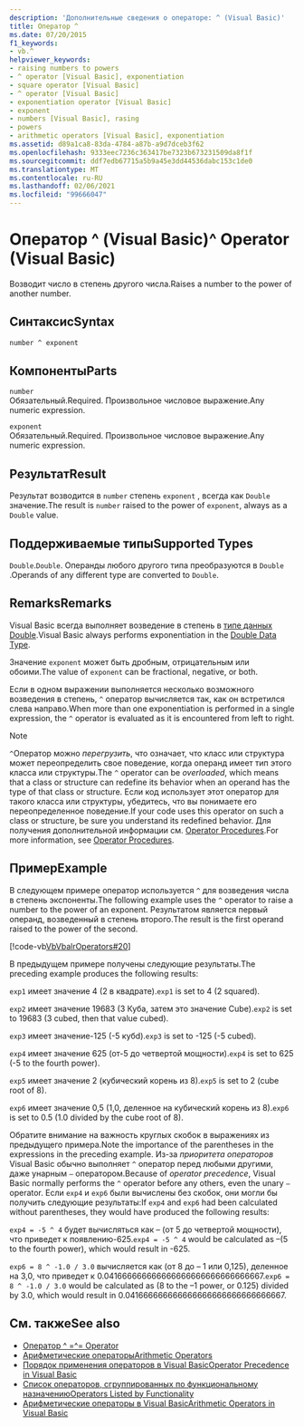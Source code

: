 ```yaml
---
description: 'Дополнительные сведения о операторе: ^ (Visual Basic)'
title: Оператор ^
ms.date: 07/20/2015
f1_keywords:
- vb.^
helpviewer_keywords:
- raising numbers to powers
- ^ operator [Visual Basic], exponentiation
- square operator [Visual Basic]
- ^ operator [Visual Basic]
- exponentiation operator [Visual Basic]
- exponent
- numbers [Visual Basic], rasing
- powers
- arithmetic operators [Visual Basic], exponentiation
ms.assetid: d89a1ca8-83da-4784-a87b-a9d7dceb3f62
ms.openlocfilehash: 9333eec7236c363417be7323b673231509da8f1f
ms.sourcegitcommit: ddf7edb67715a5b9a45e3dd44536dabc153c1de0
ms.translationtype: MT
ms.contentlocale: ru-RU
ms.lasthandoff: 02/06/2021
ms.locfileid: "99666047"
---
```

# <a name="-operator-visual-basic"></a><span data-ttu-id="0ab34-103">Оператор ^ (Visual Basic)</span><span class="sxs-lookup"><span data-stu-id="0ab34-103">^ Operator (Visual Basic)</span></span>

<span data-ttu-id="0ab34-104">Возводит число в степень другого числа.</span><span class="sxs-lookup"><span data-stu-id="0ab34-104">Raises a number to the power of another number.</span></span>

## <a name="syntax"></a><span data-ttu-id="0ab34-105">Синтаксис</span><span class="sxs-lookup"><span data-stu-id="0ab34-105">Syntax</span></span>

```vb
number ^ exponent
```

## <a name="parts"></a><span data-ttu-id="0ab34-106">Компоненты</span><span class="sxs-lookup"><span data-stu-id="0ab34-106">Parts</span></span>

`number`\
<span data-ttu-id="0ab34-107">Обязательный.</span><span class="sxs-lookup"><span data-stu-id="0ab34-107">Required.</span></span> <span data-ttu-id="0ab34-108">Произвольное числовое выражение.</span><span class="sxs-lookup"><span data-stu-id="0ab34-108">Any numeric expression.</span></span>

`exponent`\
<span data-ttu-id="0ab34-109">Обязательный.</span><span class="sxs-lookup"><span data-stu-id="0ab34-109">Required.</span></span> <span data-ttu-id="0ab34-110">Произвольное числовое выражение.</span><span class="sxs-lookup"><span data-stu-id="0ab34-110">Any numeric expression.</span></span>

## <a name="result"></a><span data-ttu-id="0ab34-111">Результат</span><span class="sxs-lookup"><span data-stu-id="0ab34-111">Result</span></span>

<span data-ttu-id="0ab34-112">Результат возводится в `number` степень `exponent` , всегда как `Double` значение.</span><span class="sxs-lookup"><span data-stu-id="0ab34-112">The result is `number` raised to the power of `exponent`, always as a `Double` value.</span></span>

## <a name="supported-types"></a><span data-ttu-id="0ab34-113">Поддерживаемые типы</span><span class="sxs-lookup"><span data-stu-id="0ab34-113">Supported Types</span></span>

<span data-ttu-id="0ab34-114">`Double`.</span><span class="sxs-lookup"><span data-stu-id="0ab34-114">`Double`.</span></span> <span data-ttu-id="0ab34-115">Операнды любого другого типа преобразуются в `Double` .</span><span class="sxs-lookup"><span data-stu-id="0ab34-115">Operands of any different type are converted to `Double`.</span></span>

## <a name="remarks"></a><span data-ttu-id="0ab34-116">Remarks</span><span class="sxs-lookup"><span data-stu-id="0ab34-116">Remarks</span></span>

<span data-ttu-id="0ab34-117">Visual Basic всегда выполняет возведение в степень в [типе данных Double](../data-types/double-data-type.md).</span><span class="sxs-lookup"><span data-stu-id="0ab34-117">Visual Basic always performs exponentiation in the [Double Data Type](../data-types/double-data-type.md).</span></span>

<span data-ttu-id="0ab34-118">Значение `exponent` может быть дробным, отрицательным или обоими.</span><span class="sxs-lookup"><span data-stu-id="0ab34-118">The value of `exponent` can be fractional, negative, or both.</span></span>

<span data-ttu-id="0ab34-119">Если в одном выражении выполняется несколько возможного возведения в степень, `^` оператор вычисляется так, как он встретился слева направо.</span><span class="sxs-lookup"><span data-stu-id="0ab34-119">When more than one exponentiation is performed in a single expression, the `^` operator is evaluated as it is encountered from left to right.</span></span>

> [!NOTE]
> <span data-ttu-id="0ab34-120">`^`Оператор можно *перегрузить*, что означает, что класс или структура может переопределить свое поведение, когда операнд имеет тип этого класса или структуры.</span><span class="sxs-lookup"><span data-stu-id="0ab34-120">The `^` operator can be *overloaded*, which means that a class or structure can redefine its behavior when an operand has the type of that class or structure.</span></span> <span data-ttu-id="0ab34-121">Если код использует этот оператор для такого класса или структуры, убедитесь, что вы понимаете его переопределенное поведение.</span><span class="sxs-lookup"><span data-stu-id="0ab34-121">If your code uses this operator on such a class or structure, be sure you understand its redefined behavior.</span></span> <span data-ttu-id="0ab34-122">Для получения дополнительной информации см. [Operator Procedures](../../programming-guide/language-features/procedures/operator-procedures.md).</span><span class="sxs-lookup"><span data-stu-id="0ab34-122">For more information, see [Operator Procedures](../../programming-guide/language-features/procedures/operator-procedures.md).</span></span>

## <a name="example"></a><span data-ttu-id="0ab34-123">Пример</span><span class="sxs-lookup"><span data-stu-id="0ab34-123">Example</span></span>

<span data-ttu-id="0ab34-124">В следующем примере оператор используется `^` для возведения числа в степень экспоненты.</span><span class="sxs-lookup"><span data-stu-id="0ab34-124">The following example uses the `^` operator to raise a number to the power of an exponent.</span></span> <span data-ttu-id="0ab34-125">Результатом является первый операнд, возведенный в степень второго.</span><span class="sxs-lookup"><span data-stu-id="0ab34-125">The result is the first operand raised to the power of the second.</span></span>

[!code-vb[VbVbalrOperators#20](~/samples/snippets/visualbasic/VS_Snippets_VBCSharp/VbVbalrOperators/VB/Class1.vb#20)]

<span data-ttu-id="0ab34-126">В предыдущем примере получены следующие результаты.</span><span class="sxs-lookup"><span data-stu-id="0ab34-126">The preceding example produces the following results:</span></span>

<span data-ttu-id="0ab34-127">`exp1` имеет значение 4 (2 в квадрате).</span><span class="sxs-lookup"><span data-stu-id="0ab34-127">`exp1` is set to 4 (2 squared).</span></span>

<span data-ttu-id="0ab34-128">`exp2` имеет значение 19683 (3 Куба, затем это значение Cube).</span><span class="sxs-lookup"><span data-stu-id="0ab34-128">`exp2` is set to 19683 (3 cubed, then that value cubed).</span></span>

<span data-ttu-id="0ab34-129">`exp3` имеет значение-125 (-5 кубd).</span><span class="sxs-lookup"><span data-stu-id="0ab34-129">`exp3` is set to -125 (-5 cubed).</span></span>

<span data-ttu-id="0ab34-130">`exp4` имеет значение 625 (от-5 до четвертой мощности).</span><span class="sxs-lookup"><span data-stu-id="0ab34-130">`exp4` is set to 625 (-5 to the fourth power).</span></span>

<span data-ttu-id="0ab34-131">`exp5` имеет значение 2 (кубический корень из 8).</span><span class="sxs-lookup"><span data-stu-id="0ab34-131">`exp5` is set to 2 (cube root of 8).</span></span>

<span data-ttu-id="0ab34-132">`exp6` имеет значение 0,5 (1,0, деленное на кубический корень из 8).</span><span class="sxs-lookup"><span data-stu-id="0ab34-132">`exp6` is set to 0.5 (1.0 divided by the cube root of 8).</span></span>

<span data-ttu-id="0ab34-133">Обратите внимание на важность круглых скобок в выражениях из предыдущего примера.</span><span class="sxs-lookup"><span data-stu-id="0ab34-133">Note the importance of the parentheses in the expressions in the preceding example.</span></span> <span data-ttu-id="0ab34-134">Из-за *приоритета операторов* Visual Basic обычно выполняет `^` оператор перед любыми другими, даже унарным `–` оператором.</span><span class="sxs-lookup"><span data-stu-id="0ab34-134">Because of *operator precedence*, Visual Basic normally performs the `^` operator before any others, even the unary `–` operator.</span></span> <span data-ttu-id="0ab34-135">Если `exp4` и `exp6` были вычислены без скобок, они могли бы получить следующие результаты:</span><span class="sxs-lookup"><span data-stu-id="0ab34-135">If `exp4` and `exp6` had been calculated without parentheses, they would have produced the following results:</span></span>

<span data-ttu-id="0ab34-136">`exp4 = -5 ^ 4` будет вычисляться как – (от 5 до четвертой мощности), что приведет к появлению-625.</span><span class="sxs-lookup"><span data-stu-id="0ab34-136">`exp4 = -5 ^ 4` would be calculated as –(5 to the fourth power), which would result in -625.</span></span>

<span data-ttu-id="0ab34-137">`exp6 = 8 ^ -1.0 / 3.0` вычисляется как (от 8 до – 1 или 0,125), деленное на 3,0, что приведет к 0.041666666666666666666666666666667.</span><span class="sxs-lookup"><span data-stu-id="0ab34-137">`exp6 = 8 ^ -1.0 / 3.0` would be calculated as (8 to the –1 power, or 0.125) divided by 3.0, which would result in 0.041666666666666666666666666666667.</span></span>

## <a name="see-also"></a><span data-ttu-id="0ab34-138">См. также</span><span class="sxs-lookup"><span data-stu-id="0ab34-138">See also</span></span>

- [<span data-ttu-id="0ab34-139">Оператор ^ =</span><span class="sxs-lookup"><span data-stu-id="0ab34-139">^= Operator</span></span>](exponentiation-assignment-operator.md)
- [<span data-ttu-id="0ab34-140">Арифметические операторы</span><span class="sxs-lookup"><span data-stu-id="0ab34-140">Arithmetic Operators</span></span>](arithmetic-operators.md)
- [<span data-ttu-id="0ab34-141">Порядок применения операторов в Visual Basic</span><span class="sxs-lookup"><span data-stu-id="0ab34-141">Operator Precedence in Visual Basic</span></span>](operator-precedence.md)
- [<span data-ttu-id="0ab34-142">Список операторов, сгруппированных по функциональному назначению</span><span class="sxs-lookup"><span data-stu-id="0ab34-142">Operators Listed by Functionality</span></span>](operators-listed-by-functionality.md)
- [<span data-ttu-id="0ab34-143">Арифметические операторы в Visual Basic</span><span class="sxs-lookup"><span data-stu-id="0ab34-143">Arithmetic Operators in Visual Basic</span></span>](../../programming-guide/language-features/operators-and-expressions/arithmetic-operators.md)
